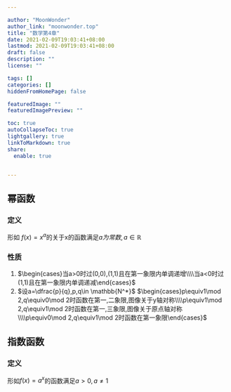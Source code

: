 ```yaml
---

author: "MoonWonder"
author_link: "moonwonder.top"
title: "数学第4章"
date: 2021-02-09T19:03:41+08:00
lastmod: 2021-02-09T19:03:41+08:00
draft: false
description: ""
license: ""

tags: []
categories: []
hiddenFromHomePage: false

featuredImage: ""
featuredImagePreview: ""

toc: true
autoCollapseToc: true
lightgallery: true
linkToMarkdown: true
share:
  enable: true


---
```


## 幂函数

### 定义

形如 $f(x)=x^a$的关于x的函数满足$a为常数, a\in \mathbb{R}$

### 性质

1. $\begin{cases}当a>0时过(0,0),(1,1)且在第一象限内单调递增\\\\当a<0时过(1,1)且在第一象限内单调递减\end{cases}$
2. $设a=\dfrac{p}{q},p,q\in \mathbb{N^*}$ $\begin{cases}p\equiv1\mod 2,q\equiv0\mod 2时函数在第一,二象限,图像关于y轴对称\\\\p\equiv1\mod 2,q\equiv1\mod 2时函数在第一,三象限,图像关于原点轴对称\\\\p\equiv0\mod 2,q\equiv1\mod 2时函数在第一象限\end{cases}$

## 指数函数

### 定义

形如$f(x)=a^x$的函数满足$a>0, a\neq 1$
